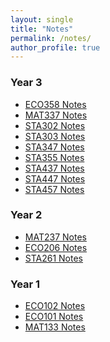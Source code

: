 ```yaml
---
layout: single
title: "Notes"
permalink: /notes/
author_profile: true
---
```


### Year 3
- <a href="/notes/ECO358_Notes.pdf" target="_blank">ECO358 Notes</a>
- <a href="/notes/MAT337_Notes.pdf" target="_blank">MAT337 Notes</a>
- <a href="/notes/STA302_Notes.pdf" target="_blank">STA302 Notes</a>
- <a href="/notes/STA303_Notes.pdf" target="_blank">STA303 Notes</a>
- <a href="/notes/STA347_Notes (1).pdf" target="_blank">STA347 Notes</a>
- <a href="/notes/STA355_Notes.pdf" target="_blank">STA355 Notes</a>
- <a href="/notes/STA437_Notes.pdf" target="_blank">STA437 Notes</a>
- <a href="/notes/STA447_Notes.pdf" target="_blank">STA447 Notes</a>
- <a href="/notes/STA457_Notes.pdf" target="_blank">STA457 Notes</a>

### Year 2
- <a href="https://scarlet-talk-da3.notion.site/eb3ad3814e2c467ca849f97e249a29f0?v=aba65afee7b3489f91cbf32970042fde" target="_blank">MAT237 Notes</a>
- <a href="/notes/ECO206-2.pdf" target="_blank">ECO206 Notes</a>
- <a href="/notes/STA261.pdf" target="_blank">STA261 Notes</a>

### Year 1
- <a href="/notes/ECO102_notes.pdf" target="_blank">ECO102 Notes</a>
- <a href="/notes/ECO101 study sheet.pdf" target="_blank">ECO101 Notes</a>
- <a href="/notes/MAT133_Guide-4.pdf" target="_blank">MAT133 Notes</a>
